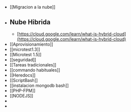 - [[Migracion a la nube]]
- ## Nube Hibrida
	- [https://cloud.google.com/learn/what-is-hybrid-cloud](https://cloud.google.com/learn/what-is-hybrid-cloud)
- [[Aprovisionamiento]]
- [[microtest1.3]]
- [[Microtest 1.5]]
- [[seguridad]]
- [[Tareas tradicionales]]
- [[commando habituales]]
- [[Heredocs]]
- [[ScriptBash]]
- [[instalacion mongodb bash]]
- [[PHP-FPM]]
- [[NODEJS]]
-
-